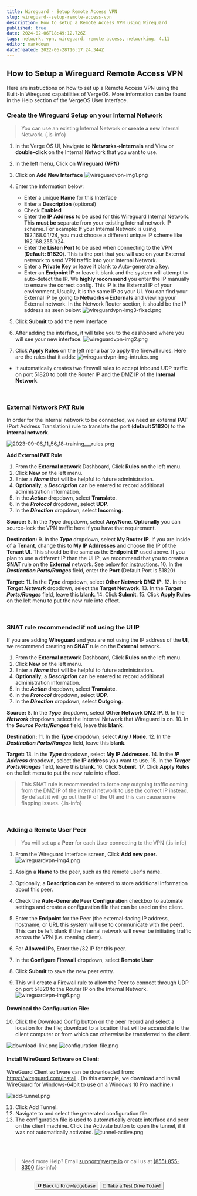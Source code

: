 ```yaml
---
title: Wireguard - Setup Remote Access VPN
slug: wireguard--setup-remote-access-vpn
description: How to setup a Remote Access VPN using Wireguard
published: true
date: 2024-02-06T18:49:12.726Z
tags: network, vpn, wireguard, remote access, networking, 4.11
editor: markdown
dateCreated: 2022-06-28T16:17:24.344Z
---
```


## How to Setup a Wireguard Remote Access VPN

Here are instructions on how to set up a Remote Access VPN using the Built-In Wireguard capabilities of VergeOS. More information can be found in the Help section of the VergeOS User Interface. 
<br>

### Create the Wireguard Setup on your Internal Network
> You can use an existing Internal Network or **create a new** Internal Network.
{.is-info}

1. In the Verge OS UI, Navigate to **Networks->Internals** and View or **double-click** on the Internal Network that you want to use.
1. In the left menu, Click on **Wireguard (VPN)**
1. Click on **Add New Interface**
![wireguardvpn-img1.png](/public/wireguardvpn-img1.png)

1. Enter the Information below:
	- Enter a unique **Name** for this Interface
	- Enter a **Description** (optional)
	- Check **Enabled**
	- Enter the **IP Address** to be used for this Wireguard Internal Network. This **must be** separate from your existing Internal network IP scheme. For example: If your Internal Network is using 192.168.0.1/24, you must choose a different unique IP scheme like 192.168.255.1/24.
	- Enter the **Listen Port** to be used when connecting to the VPN (**Default: 51820**). This is the port that you will use on your External network to send VPN traffic into your Internal Network.
	- Enter a **Private Key** or leave it blank to Auto-generate a key.
	- Enter an **Endpoint IP** or leave it blank and the system will attempt to auto-detect the IP. We **highly recommend** you enter the IP manually to ensure the correct config. This IP is the External IP of your environment, Usually, it is the same IP as your UI. You can find your External IP by going to **Networks->Externals** and viewing your External network. In the Network Router section, it should be the IP address as seen below:
![wireguardvpn-img3-fixed.png](/public/wireguardvpn-img3-fixed.png)

1. Click **Submit** to add the new interface
1. After adding the interface, it will take you to the dashboard where you will see your new interface.
![wireguardvpn-img2.png](/public/wireguardvpn-img2.png)

1. Click **Apply Rules** on the left menu bar to apply the firewall rules. Here are the rules that it adds:
![wireguardvpn-img-intrules.png](/public/wireguardvpn-img-intrules.png)

- It automatically creates two firewall rules to accept inbound UDP traffic on port 51820 to both the Router IP and the DMZ IP of the **Internal Network**.
<br>

### External Network PAT Rule

In order for the internal network to be connected, we need an external **PAT** (Port Address Translation) rule to translate the port (**default 51820**) to the **internal network**. 

![2023-09-06_11_56_18-training___rules.png](/public/2023-09-06_11_56_18-training___rules.png)

**Add External PAT Rule**

1.  From the **External network** Dashboard, Click **Rules** on the left menu.
2.  Click **New** on the left menu.
3.  Enter a ***Name*** that will be helpful to future administration.
4.  **Optionally**, a ***Description*** can be entered to record additional administration information.
5.  In the ***Action*** dropdown, select **Translate**.
6.  In the ***Protocol*** dropdown, select **UDP**.
7.  In the ***Direction*** dropdown, select **Incoming**.

**Source:**
8.  In the ***Type*** dropdown, select **Any/None**.  **Optionally** you can source-lock the VPN traffic here if you have that requirement.

**Destination:**
9.  In the ***Type*** dropdown, select **My Router IP**. If you are inside of a **Tenant**, change this to **My IP Addresses** and choose the IP of the **Tenant UI**. This should be the same as the **Endpoint IP** used above. If you plan to use a different IP than the UI IP, we recommend that you to create a **SNAT** rule on the **External** network. See <a href="#snat">below for instructions</a>.
10.  In the ***Destination Ports/Ranges*** field, enter the **Port** (Default Port is 51820)

**Target:**
11.  In the ***Type*** dropdown, select **Other Network DMZ IP**.
12.  In the ***Target Network*** dropdown, select the **Target Network**.
13.  In the ***Target Ports/Ranges*** field, leave this **blank**.
14.  Click **Submit**.
15.  Click **Apply Rules** on the left menu to put the new rule into effect.

<br>

<a id="snat"></a>
 
### SNAT rule recommended if not using the UI IP

If you are adding **Wireguard** and you are not using the IP address of the **UI**, we recommend creating an **SNAT** rule on the **External** network. 

1.  From the **External network** Dashboard, Click **Rules** on the left menu.
2.  Click **New** on the left menu.
3.  Enter a ***Name*** that will be helpful to future administration.
4.  **Optionally**, a ***Description*** can be entered to record additional administration information.
5.  In the ***Action*** dropdown, select **Translate**.
6.  In the ***Protocol*** dropdown, select **UDP**.
7.  In the ***Direction*** dropdown, select **Outgoing**.

**Source:**
8.  In the ***Type*** dropdown, select **Other Network DMZ IP**.
9.  In the ***Network*** dropdown, select the Internal Network that Wireguard is on. 
10. In the ***Source Ports/Ranges*** field, leave this **blank**.

**Destination:**
11.  In the ***Type*** dropdown, select **Any / None**. 
12.  In the ***Destination Ports/Ranges*** field, leave this **blank**.

**Target:**
13.  In the ***Type*** dropdown, select **My IP Addresses**.
14.  In the ***IP Address*** dropdown, select the **IP address** you want to use.
15.  In the ***Target Ports/Ranges*** field, leave this **blank**.
16.  Click **Submit**.
17.  Click **Apply Rules** on the left menu to put the new rule into effect.

> This SNAT rule is recommended to force any outgoing traffic coming from the DMZ IP of the internal network to use the correct IP instead. By default it will go out the IP of the UI and this can cause some flapping issues.
{.is-info}



<br>


### Adding a Remote User Peer

> You will set up a **Peer** for each User connecting to the VPN
{.is-info}

1. From the Wireguard Interface screen, Click **Add new peer**.
![wireguardvpn-img4.png](/public/wireguardvpn-img4.png)

1. Assign a **Name** to the peer, such as the remote user's name.
1. Optionally, a **Description** can be entered to store additional information about this peer.
1. Check the **Auto-Generate Peer Configuration** checkbox to automate settings and create a configuration file that can be used on the client.
1. Enter the **Endpoint** for the Peer (the external-facing IP address, hostname, or URL this system will use to communicate with the peer). This can be left blank if the internal network will never be initiating traffic across the VPN (i.e. roaming client).
1. For **Allowed IPs**, Enter the /32 IP for this peer.
1. In the **Configure Firewall** dropdown, select **Remote User**
1. Click **Submit** to save the new peer entry.
<!--![2023-03-02_13_04_44-support___new_peer.png](/public/2023-03-02_13_04_44-support___new_peer.png)-->

9. This will create a Firewall rule to allow the Peer to connect through UDP on port 51820 to the Router IP on the Internal Network.
![wireguardvpn-img6.png](/public/wireguardvpn-img6.png)

#### Download the Configuration File:

10. Click the Download Config button on the peer record and select a location for the file; download to a location that will be accessible to the client computer or from which can otherwise be transferred to the client.

![download-link.png](/public/download-link.png)
![configuration-file.png](/public/configuration-file.png)

#### Install WireGuard Software on Client:

WireGuard Client software can be downloaded from: https://wireguard.com/install . (In this example, we download and install WireGuard for Windows-64bit to use on a Windows 10 Pro machine.)

![add-tunnel.png](/public/add-tunnel.png)

11. Click Add Tunnel.
12. Navigate to and select the generated configuration file.
13. The configuration file is used to automatically create interface and peer on the client machine. Click the Activate button to open the tunnel, if it was not automatically activated.
![tunnel-active.png](/public/tunnel-active.png)

<br>

<!--
## Troubleshooting Guide

This guide will take you through some common testing and diagnostic tools to help troubleshoot why the **VPN** is not working. 

### WireGuard Status

The WireGuard status diagnostics tool can give you an idea of the peers that are connecting and what their settings are.

1. Navigate to the **WireGuard Interface**.
1. Click on the **Heart Pulse** icon near the top. 
![2024-02-06_13_46_55-diaghearticon.png](/public/knowledgebase/2024-02-06_13_46_55-diaghearticon.png)
1. Set the **Query** to **WireGuard** and hit send
![2024-02-06_10_35_23-wireguarddiags.png](/public/knowledgebase/2024-02-06_10_35_23-wireguarddiags.png)
1. This will show you interface settings and peers. Check to make sure everything looks correct. Specifically look to make sure the **Allowed IPs** are set correctly. 



### Connection issues

If you are receiving a bunch of retransmit messages then you may be having connection issues. Most commonly this is caused by incorrect network rules or firewall setups. Below is a common list of things to check.

1. Click on **Diagnostics** on the left menu.
1. Change the **Query** to **Ping**.
1. Change the **Host** to the IP of the VPN network's **Remote Gateway**.
1. Hit **Send** and look for packet failures.

If you are not able to ping the **Remote Gateway** then you have something blocking your connection or a missing route. This is also assuming that the gateway is responding to pings, confirm this by pinging the **Remote Gateway** outside of **VergeOS**. 

#### Other things to check

1. Test if you can ping **8.8.8.8**, this will tell you if you have internet on this network. If you can't, confirm that you have a **Default Route** in your **Rules**. 
1. Run the diagnostic query "What's My IP". Assuming your VPN is over the WAN, you should get a response.
1. Run a diagnostic **TCP Connection test** to the **Remote Gateway** on the **IKE port** (default 500). This is assuming your firewall has TCP and UDP allowed on that port, if you are only allowing UDP incoming then this will fail anyway but a lot of times both are open and it's a good test. 
1. Run a diagnostic **Trace Route** to the **Remote Gateway**. Check that the traffic is routing correctly. If not, look at your **Default route** rules in the **VPN** and **External** networks. 
1. Run a diagnostic **IPsec** with **Status All**. This will give you the current state of the IPsec Tunnel. You can also change this to **Show Config** and review the config for accuracy. 
1. Check for other logs in the Diagnostics **Logs**. You can change the results to show more than 100 lines if needed. 




-->

<br>

> Need more Help? Email <a href="mailto:support@verge.io?subject=Support Inquiry" target="_blank" rel="noopener noreferrer">support@verge.io</a> or call us at <a href="tel:+855-855-8300">(855) 855-8300</a>
{.is-info}

<br>
<div style="text-align: center">
  <a href="https://wiki.verge.io/en/public/kb"><button class="button-grey"> <b>↺</b> Back to Knowledgebase</button></a>
<a href="https://www.verge.io/test-drive"><button class="button-orange">🚗 Take a Test Drive Today!</button></a>
</div>